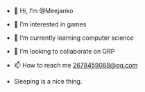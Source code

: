 - 👋 Hi, I’m @Meejanko
- 👀 I’m interested in games
- 🌱 I’m currently learning computer science
- 💞️ I’m looking to collaborate on GRP
- 📫 How to reach me 2678459088@qq.com

- Sleeping is a nice thing.

<!---
Meejanko/Meejanko is a ✨ special ✨ repository because its `README.md` (this file) appears on your GitHub profile.
You can click the Preview link to take a look at your changes.
--->
